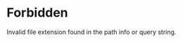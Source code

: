 <!DOCTYPE html>
<html>
<head>
<title>
Forbidden

</title>
</head>
<body>
<h1>
Forbidden

</h1>
Invalid file extension found in the path info or query string.

</body>
</html>

